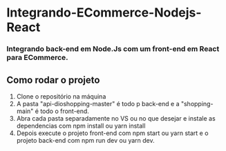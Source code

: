 # Integrando-ECommerce-Nodejs-React
### Integrando back-end em Node.Js com um front-end em React para ECommerce.

## Como rodar o projeto
1. Clone o repositório na máquina
2. A pasta "api-dioshopping-master" é todo p back-end e a "shopping-main" é todo o front-end.
3. Abra cada pasta separadamente no VS ou no que desejar e instale as dependencias com npm install ou yarn install
4. Depois execute o projeto front-end com npm start ou yarn start e o projeto back-end com npm run dev ou yarn dev.
